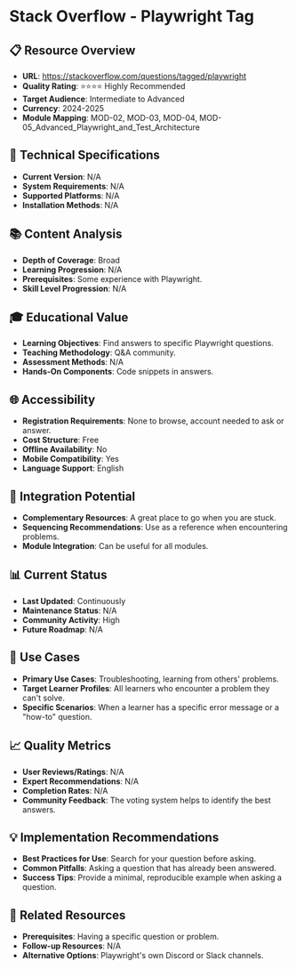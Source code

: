# Stack Overflow - Playwright Tag

## 📋 Resource Overview
- **URL**: https://stackoverflow.com/questions/tagged/playwright
- **Quality Rating**: ⭐⭐⭐⭐ Highly Recommended
- **Target Audience**: Intermediate to Advanced
- **Currency**: 2024-2025
- **Module Mapping**: MOD-02, MOD-03, MOD-04, MOD-05_Advanced_Playwright_and_Test_Architecture

## 🔧 Technical Specifications
- **Current Version**: N/A
- **System Requirements**: N/A
- **Supported Platforms**: N/A
- **Installation Methods**: N/A

## 📚 Content Analysis
- **Depth of Coverage**: Broad
- **Learning Progression**: N/A
- **Prerequisites**: Some experience with Playwright.
- **Skill Level Progression**: N/A

## 🎓 Educational Value
- **Learning Objectives**: Find answers to specific Playwright questions.
- **Teaching Methodology**: Q&A community.
- **Assessment Methods**: N/A
- **Hands-On Components**: Code snippets in answers.

## 🌐 Accessibility
- **Registration Requirements**: None to browse, account needed to ask or answer.
- **Cost Structure**: Free
- **Offline Availability**: No
- **Mobile Compatibility**: Yes
- **Language Support**: English

## 🔗 Integration Potential
- **Complementary Resources**: A great place to go when you are stuck.
- **Sequencing Recommendations**: Use as a reference when encountering problems.
- **Module Integration**: Can be useful for all modules.

## 📊 Current Status
- **Last Updated**: Continuously
- **Maintenance Status**: N/A
- **Community Activity**: High
- **Future Roadmap**: N/A

## 🎯 Use Cases
- **Primary Use Cases**: Troubleshooting, learning from others' problems.
- **Target Learner Profiles**: All learners who encounter a problem they can't solve.
- **Specific Scenarios**: When a learner has a specific error message or a "how-to" question.

## 📈 Quality Metrics
- **User Reviews/Ratings**: N/A
- **Expert Recommendations**: N/A
- **Completion Rates**: N/A
- **Community Feedback**: The voting system helps to identify the best answers.

## 💡 Implementation Recommendations
- **Best Practices for Use**: Search for your question before asking.
- **Common Pitfalls**: Asking a question that has already been answered.
- **Success Tips**: Provide a minimal, reproducible example when asking a question.

## 🔄 Related Resources
- **Prerequisites**: Having a specific question or problem.
- **Follow-up Resources**: N/A
- **Alternative Options**: Playwright's own Discord or Slack channels.